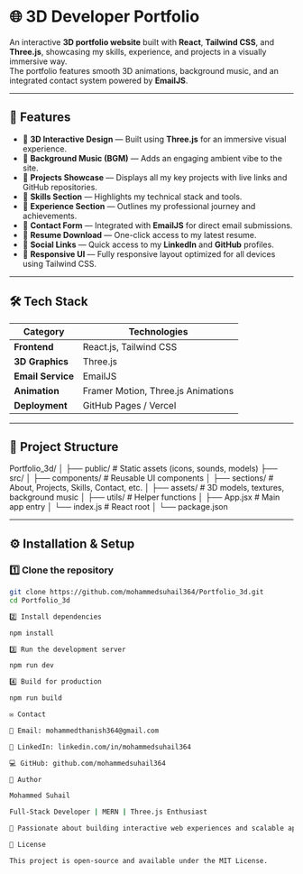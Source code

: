 # 🌐 3D Developer Portfolio

An interactive **3D portfolio website** built with **React**, **Tailwind CSS**, and **Three.js**, showcasing my skills, experience, and projects in a visually immersive way.  
The portfolio features smooth 3D animations, background music, and an integrated contact system powered by **EmailJS**.

---

## 🚀 Features

- 🧠 **3D Interactive Design** — Built using **Three.js** for an immersive visual experience.  
- 🎵 **Background Music (BGM)** — Adds an engaging ambient vibe to the site.  
- 💼 **Projects Showcase** — Displays all my key projects with live links and GitHub repositories.  
- 🧩 **Skills Section** — Highlights my technical stack and tools.  
- 🧾 **Experience Section** — Outlines my professional journey and achievements.  
- 📩 **Contact Form** — Integrated with **EmailJS** for direct email submissions.  
- 📄 **Resume Download** — One-click access to my latest resume.  
- 🔗 **Social Links** — Quick access to my **LinkedIn** and **GitHub** profiles.  
- 📱 **Responsive UI** — Fully responsive layout optimized for all devices using Tailwind CSS.

---

## 🛠️ Tech Stack

| Category | Technologies |
|-----------|--------------|
| **Frontend** | React.js, Tailwind CSS |
| **3D Graphics** | Three.js |
| **Email Service** | EmailJS |
| **Animation** | Framer Motion, Three.js Animations |
| **Deployment** | GitHub Pages / Vercel |

---

## 📂 Project Structure

Portfolio_3d/
│
├── public/ # Static assets (icons, sounds, models)
├── src/
│ ├── components/ # Reusable UI components
│ ├── sections/ # About, Projects, Skills, Contact, etc.
│ ├── assets/ # 3D models, textures, background music
│ ├── utils/ # Helper functions
│ ├── App.jsx # Main app entry
│ └── index.js # React root
│
└── package.json


---

## ⚙️ Installation & Setup

### 1️⃣ Clone the repository
```bash
git clone https://github.com/mohammedsuhail364/Portfolio_3d.git
cd Portfolio_3d

2️⃣ Install dependencies

npm install

3️⃣ Run the development server

npm run dev

4️⃣ Build for production

npm run build

✉️ Contact

📧 Email: mohammedthanish364@gmail.com

🔗 LinkedIn: linkedin.com/in/mohammedsuhail364

💻 GitHub: github.com/mohammedsuhail364

🧠 Author

Mohammed Suhail

Full-Stack Developer | MERN | Three.js Enthusiast

🎯 Passionate about building interactive web experiences and scalable applications.

📜 License

This project is open-source and available under the MIT License.